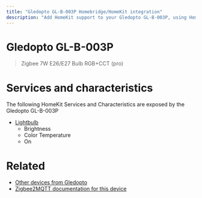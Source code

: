 ```yaml
---
title: "Gledopto GL-B-003P Homebridge/HomeKit integration"
description: "Add HomeKit support to your Gledopto GL-B-003P, using Homebridge, Zigbee2MQTT and homebridge-z2m."
---
```

<!---
This file has been GENERATED using src/docgen/docgen.ts
DO NOT EDIT THIS FILE MANUALLY!
-->
# Gledopto GL-B-003P
> Zigbee 7W E26/E27 Bulb RGB+CCT (pro)


# Services and characteristics
The following HomeKit Services and Characteristics are exposed by
the Gledopto GL-B-003P

* [Lightbulb](../../light.md)
  * Brightness
  * Color Temperature
  * On


# Related
* [Other devices from Gledopto](../index.md#gledopto)
* [Zigbee2MQTT documentation for this device](https://www.zigbee2mqtt.io/devices/GL-B-003P.html)